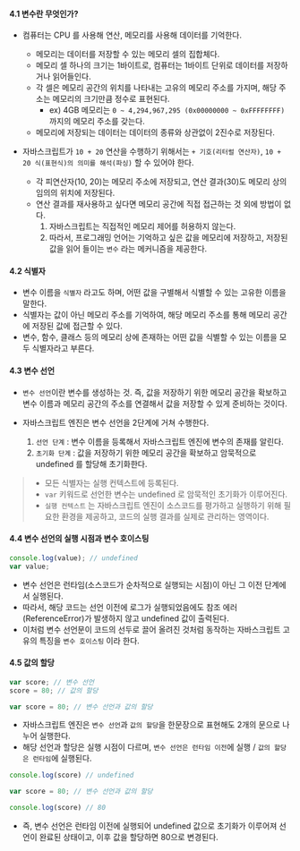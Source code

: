 #### 4.1 변수란 무엇인가?

- 컴퓨터는 CPU 를 사용해 연산, 메모리를 사용해 데이터를 기억한다.
  - 메모리는 데이터를 저장할 수 있는 메모리 셀의 집합체다.
  - 메모리 셀 하나의 크기는 1바이트로, 컴퓨터는 1바이트 단위로 데이터를 저장하거나 읽어들인다.
  - 각 셀은 메모리 공간의 위치를 나타내는 고유의 메모리 주소를 가지며, 해당 주소는 메모리의 크기만큼 정수로 표현된다. 
    - ex) 4GB 메모리는 `0 ~ 4,294,967,295 (0x00000000 ~ 0xFFFFFFFF)` 까지의 메모리 주소를 갖는다.
  - 메모리에 저장되는 데이터는 데이터의 종류와 상관없이 2진수로 저장된다.


- 자바스크립트가 `10 + 20` 연산을 수행하기 위해서는 `+ 기호(리터럴 연산자)`, `10 + 20 식(표현식)의 의미를 해석(파싱)` 할 수 있어야 한다.
  - 각 피연산자(10, 20)는 메모리 주소에 저장되고, 연산 결과(30)도 메모리 상의 임의의 위치에 저장된다.
  - 연산 결과를 재사용하고 싶다면 메모리 공간에 직접 접근하는 것 외에 방법이 없다.
    1. 자바스크립트는 직접적인 메모리 제어를 허용하지 않는다.
    2. 따라서, 프로그래밍 언어는 기억하고 싶은 값을 메모리에 저장하고, 저장된 값을 읽어 들이는 `변수` 라는 메커니즘을 제공한다.

  
#### 4.2 식별자
- 변수 이름을 `식별자` 라고도 하며, 어떤 값을 구별해서 식별할 수 있는 고유한 이름을 말한다.
- 식별자는 값이 아닌 메모리 주소를 기억하여, 해당 메모리 주소를 통해 메모리 공간에 저장된 값에 접근할 수 있다.
- 변수, 함수, 클래스 등의 메모리 상에 존재하는 어떤 값을 식별할 수 있는 이름을 모두 식별자라고 부른다.


#### 4.3 변수 선언
- `변수 선언`이란 변수를 생성하는 것. 즉, 값을 저장하기 위한 메모리 공간을 확보하고 변수 이름과 메모리 공간의 주소를 연결해서 값을 저장할 수 있게 준비하는 것이다.


- 자바스크립트 엔진은 변수 선언을 2단계에 거쳐 수행한다.
  1. `선언 단계` : 변수 이름을 등록해서 자바스크립트 엔진에 변수의 존재를 알린다.
  2. `초기화 단계` : 값을 저장하기 위한 메모리 공간을 확보하고 암묵적으로 undefined 를 할당해 초기화한다.
>- 모든 식별자는 실행 컨텍스트에 등록된다.  
>- `var` 키워드로 선언한 변수는 undefined 로 암묵적인 초기화가 이루어진다.  
>- `실행 컨텍스트` 는 자바스크립트 엔진이 소스코드를 평가하고 실행하기 위해 필요한 환경을 제공하고, 코드의 실행 결과를 실제로 관리하는 영역이다.


#### 4.4 변수 선언의 실행 시점과 변수 호이스팅
```ts
console.log(value); // undefined
var value;
```
- 변수 선언은 런타임(소스코드가 순차적으로 실행되는 시점)이 아닌 그 이전 단계에서 실행된다.
- 따라서, 해당 코드는 선언 이전에 로그가 실행되었음에도 참조 에러(ReferenceError)가 발생하지 않고 undefined 값이 출력된다.
- 이처럼 변수 선언문이 코드의 선두로 끌어 올려진 것처럼 동작하는 자바스크립트 고유의 특징을 `변수 호이스팅` 이라 한다.


#### 4.5 값의 할당
```ts
var score; // 변수 선언
score = 80; // 값의 할당

var score = 80; // 변수 선언과 값의 할당
```
- 자바스크립트 엔진은 `변수 선언`과 `값의 할당`을 한문장으로 표현해도 2개의 문으로 나누어 실행한다. 
- 해당 선언과 할당은 실행 시점이 다르며, `변수 선언은 런타임 이전`에 실행 / `값의 할당은 런타임`에 실행된다.

```ts
console.log(score) // undefined

var score = 80; // 변수 선언과 값의 할당

console.log(score) // 80
```
- 즉, 변수 선언은 런타임 이전에 실행되어 undefined 값으로 초기화가 이루어져 선언이 완료된 상태이고, 이후 값을 할당하면 80으로 변경된다.
